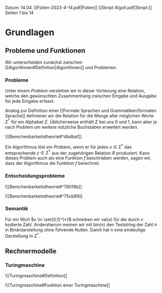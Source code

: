 Datum: 14.04.
[[Folien-2023-4-14.pdf|Folien]]
[[Skript AlgoII.pdf|Skript:]] Seiten 1 bis 14

# Grundlagen
## Probleme und Funktionen

Wir unterscheiden zunächst zwischen [[Algorithmen#Definition|Algorithmen]] und Problemen.

### Probleme

Unter einem *Problem* verstehen wir in dieser Vorlesung eine Relation, welche den gewünschten Zusammenhang zwischen Eingabe und Ausgabe für jede Eingabe erfasst.

Analog zur Definition einer [[Formale Sprachen und Grammatiken|formalen Sprache]] definieren wir die Relation für die Menge aller möglichen Worte $\Sigma ^{*}$ für ein Alphabet $\Sigma$. Üblicherweise enthält $\Sigma$ bei uns $0$ und $1$, kann aber je nach Problem um weitere nützliche Buchstaben erweitert werden.

![[Berechenbarkeitstheorie#^dbdbaf]]

Ein Algorithmus *löst ein Problem*, wenn er für jedes $x\in \Sigma ^{*}$ das entsprechende $y \in \Sigma ^{*}$ aus der zugehörigen Relation $R$ produziert. 
Kann dieses Problem auch als eine Funktion $f$ beschrieben werden, sagen wir, dass der Algorithmus die Funktion $f$ berechnet.

### Entscheidungsprobleme

![[Berechenbarkeitstheorie#^78018b]]

![[Berechenbarkeitstheorie#^75cb89]]

### Semantik
Für ein Wort $x \in \set{0,1}^{*}$ schreiben wir $\text{val}(x)$ für die durch $x$ kodierte Zahl.
Andersherum meinen wir mit $\text{bin}(n)$ den Textstring der Zahl $n$ in Binärdarstellung ohne führende Nullen. Damit hat $n$ eine eindeutige Darstellung in $\Sigma ^{*}$.

## Rechnermodelle
### Turingmaschine
![[Turingmaschine#Definition]]

![[Turingmaschine#Funktion einer Turingmaschine]]
